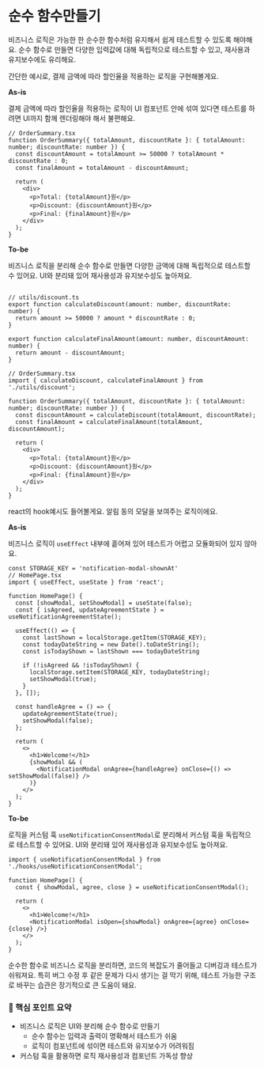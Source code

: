 # 순수 함수만들기

비즈니스 로직은 가능한 한 순수한 함수처럼 유지해서 쉽게 테스트할 수 있도록 해야해요. 순수 함수로 만들면 다양한 입력값에 대해 독립적으로 테스트할 수 있고, 재사용과 유지보수에도 유리해요.

간단한 예시로, 결제 금액에 따라 할인율을 적용하는 로직을 구현해볼게요.

**As-is**

결제 금액에 따라 할인율을 적용하는 로직이 UI 컴포넌트 안에 섞여 있다면 테스트를 하려면 UI까지 함께 렌더링해야 해서 불편해요.

```tsx
// OrderSummary.tsx
function OrderSummary({ totalAmount, discountRate }: { totalAmount: number; discountRate: number }) {
  const discountAmount = totalAmount >= 50000 ? totalAmount * discountRate : 0;
  const finalAmount = totalAmount - discountAmount;

  return (
    <div>
      <p>Total: {totalAmount}원</p>
      <p>Discount: {discountAmount}원</p>
      <p>Final: {finalAmount}원</p>
    </div>
  );
}

```

**To-be**

비즈니스 로직을 분리해 순수 함수로 만들면 다양한 금액에 대해 독립적으로 테스트할 수 있어요. UI와 분리돼 있어 재사용성과 유지보수성도 높아져요.

```tsx

// utils/discount.ts
export function calculateDiscount(amount: number, discountRate: number) {
  return amount >= 50000 ? amount * discountRate : 0;
}

export function calculateFinalAmount(amount: number, discountAmount: number) {
  return amount - discountAmount;
}
```

```tsx
// OrderSummary.tsx
import { calculateDiscount, calculateFinalAmount } from './utils/discount';

function OrderSummary({ totalAmount, discountRate }: { totalAmount: number; discountRate: number }) {
  const discountAmount = calculateDiscount(totalAmount, discountRate);
  const finalAmount = calculateFinalAmount(totalAmount, discountAmount);

  return (
    <div>
      <p>Total: {totalAmount}원</p>
      <p>Discount: {discountAmount}원</p>
      <p>Final: {finalAmount}원</p>
    </div>
  );
}
```

react의 hook예시도 들어볼게요. 알림 동의 모달을 보여주는 로직이에요.

**As-is**

비즈니스 로직이 `useEffect` 내부에 흩어져 있어 테스트가 어렵고 모듈화되어 있지 않아요.

```tsx
const STORAGE_KEY = 'notification-modal-shownAt'
// HomePage.tsx
import { useEffect, useState } from 'react';

function HomePage() {
  const [showModal, setShowModal] = useState(false);
  const { isAgreed, updateAgreementState } = useNotificationAgreementState(); 
  
  useEffect(() => {
    const lastShown = localStorage.getItem(STORAGE_KEY);
    const todayDateString = new Date().toDateString();
    const isTodayShown = lastShown === todayDateString
    
    if (!isAgreed && !isTodayShown) {
      localStorage.setItem(STORAGE_KEY, todayDateString);
      setShowModal(true);
    }
  }, []);

  const handleAgree = () => {
    updateAgreementState(true);
    setShowModal(false);
  };

  return (
    <>
      <h1>Welcome!</h1>
      {showModal && (
        <NotificationModal onAgree={handleAgree} onClose={() => setShowModal(false)} />
      )}
    </>
  );
}

```

**To-be**

로직을 커스텀 훅 `useNotificationConsentModal`로 분리해서 커스텀 훅을 독립적으로 테스트할 수 있어요. UI와 분리돼 있어 재사용성과 유지보수성도 높아져요.

```tsx
import { useNotificationConsentModal } from './hooks/useNotificationConsentModal';

function HomePage() {
  const { showModal, agree, close } = useNotificationConsentModal();

  return (
    <>
      <h1>Welcome!</h1>
      <NotificationModal isOpen={showModal} onAgree={agree} onClose={close} />}
    </>
  );
}
```

순수한 함수로 비즈니스 로직을 분리하면, 코드의 복잡도가 줄어들고 디버깅과 테스트가 쉬워져요. 특히 버그 수정 후 같은 문제가 다시 생기는 걸 막기 위해, 테스트 가능한 구조로 바꾸는 습관은 장기적으로 큰 도움이 돼요.

### 📝 핵심 포인트 요약

- 비즈니스 로직은 UI와 분리해 순수 함수로 만들기
    - 순수 함수는 입력과 출력이 명확해서 테스트가 쉬움
    - 로직이 컴포넌트에 섞이면 테스트와 유지보수가 어려워짐
- 커스텀 훅을 활용하면 로직 재사용성과 컴포넌트 가독성 향상